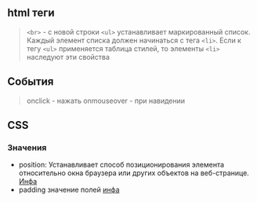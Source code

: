 ## html теги 
> `<br>` - с новой строки 
> `<ul>` устанавливает маркированный список. Каждый элемент списка должен начинаться с тега `<li>`. Если к тегу `<ul>` применяется таблица стилей, то элементы `<li>` наследуют эти свойства   

## События
> onclick - нажать
> onmouseover - при навидении

## CSS
### Значения
- position: Устанавливает способ позиционирования элемента относительно окна браузера или других объектов на веб-странице. [Инфа](http://htmlbook.ru/css/position)   
- padding значение полей [инфа](http://htmlbook.ru/css/padding)